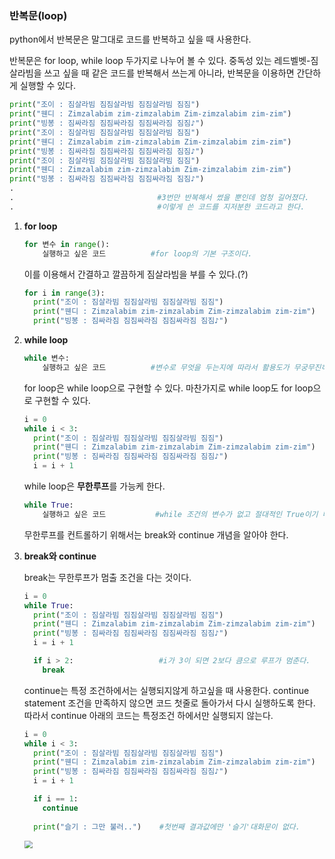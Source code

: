 ### **반복문(loop)**

python에서 반복문은 말그대로 코드를 반복하고 싶을 때 사용한다.

반복문은 for loop, while loop 두가지로 나누어 볼 수 있다.
중독성 있는 레드벨벳-짐살라빔을 쓰고 싶을 때 같은 코드를 반복해서 쓰는게 아니라, 반복문을 이용하면 간단하게 실행할 수 있다. 

```python
print("조이 : 짐살라빔 짐짐살라빔 짐짐살라빔 짐짐")
print("웬디 : Zimzalabim zim-zimzalabim Zim-zimzalabim zim-zim")
print("빙봉 : 짐싸라짐 짐짐싸라짐 짐짐싸라짐 짐짐♪")
print("조이 : 짐살라빔 짐짐살라빔 짐짐살라빔 짐짐")
print("웬디 : Zimzalabim zim-zimzalabim Zim-zimzalabim zim-zim")
print("빙봉 : 짐싸라짐 짐짐싸라짐 짐짐싸라짐 짐짐♪")
print("조이 : 짐살라빔 짐짐살라빔 짐짐살라빔 짐짐")
print("웬디 : Zimzalabim zim-zimzalabim Zim-zimzalabim zim-zim")
print("빙봉 : 짐싸라짐 짐짐싸라짐 짐짐싸라짐 짐짐♪")
.
.                                #3번만 반복해서 썼을 뿐인데 엄청 길어졌다.
.                                #이렇게 쓴 코드를 지저분한 코드라고 한다.
```

1. **for loop**

   ```python
   for 변수 in range():
       실행하고 싶은 코드          #for loop의 기본 구조이다.
   ```

   이를 이용해서 간결하고 깔끔하게 짐살라빔을 부를 수 있다.(?)

   ```python
   for i in range(3):
     print("조이 : 짐살라빔 짐짐살라빔 짐짐살라빔 짐짐")
     print("웬디 : Zimzalabim zim-zimzalabim Zim-zimzalabim zim-zim")
     print("빙봉 : 짐싸라짐 짐짐싸라짐 짐짐싸라짐 짐짐♪")
   ```

2. **while loop**

   ```python
   while 변수:
       실행하고 싶은 코드          #변수로 무엇을 두는지에 따라서 활용도가 무궁무진하다.
   ```

   for loop은 while loop으로 구현할 수 있다. 마찬가지로 while loop도 for loop으로 구현할 수 있다.

   ```python
   i = 0
   while i < 3:
     print("조이 : 짐살라빔 짐짐살라빔 짐짐살라빔 짐짐")
     print("웬디 : Zimzalabim zim-zimzalabim Zim-zimzalabim zim-zim")
     print("빙봉 : 짐싸라짐 짐짐싸라짐 짐짐싸라짐 짐짐♪")
     i = i + 1
   ```

   while loop은 **무한루프**를 가능케 한다.

   ```python
   while True:
       실행하고 싶은 코드           #while 조건의 변수가 없고 절대적인 True이기 때문에 무한루프
   ```

   무한루프를 컨트롤하기 위해서는 break와 continue 개념을 알아야 한다.

3. **break와 continue**

   break는 무한루프가 멈출 조건을 다는 것이다.

   ```python
   i = 0
   while True:
     print("조이 : 짐살라빔 짐짐살라빔 짐짐살라빔 짐짐")
     print("웬디 : Zimzalabim zim-zimzalabim Zim-zimzalabim zim-zim")
     print("빙봉 : 짐싸라짐 짐짐싸라짐 짐짐싸라짐 짐짐♪")
     i = i + 1
   
     if i > 2:                   #i가 3이 되면 2보다 큼으로 루프가 멈춘다.
       break
   ```

   continue는 특정 조건하에서는 실행되지않게 하고싶을 때 사용한다. continue statement 조건을 만족하지 않으면 코드 첫줄로 돌아가서 다시 실행하도록 한다. 
   따라서 continue 아래의 코드는 특정조건 하에서만 실행되지 않는다.

   ```python
   i = 0
   while i < 3:
     print("조이 : 짐살라빔 짐짐살라빔 짐짐살라빔 짐짐")
     print("웬디 : Zimzalabim zim-zimzalabim Zim-zimzalabim zim-zim")
     print("빙봉 : 짐싸라짐 짐짐싸라짐 짐짐싸라짐 짐짐♪")
     i = i + 1
   
     if i == 1:
       continue
       
     print("슬기 : 그만 불러..")    #첫번째 결과값에만 '슬기'대화문이 없다.
   ```

   <img src="C:\Users\chois\Desktop\새 폴더\image-20201022174305604.PNG" style="zoom:80%;" />